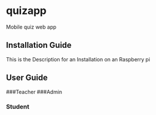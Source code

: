 # quizapp
Mobile quiz web app

## Installation Guide 
This is the Description for an Installation on an Raspberry pi 

## User Guide 
###Teacher 
###Admin 
### Student
